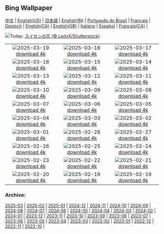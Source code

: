 ## Bing Wallpaper
[中文](README.md) |                     [English(US)](en-US.md) |                     [日本語](ja-JP.md) |                     [English(IN)](en-IN.md) |                     [Português do Brasil](pt-BR.md) |                     [Français](fr-FR.md) |                     [Deutsch](de-DE.md) |                     [English(CA)](en-CA.md) |                     [English(GB)](en-GB.md) |                     [Italiano](it-IT.md) |                     [Español](es-ES.md) |                     [Français(CA)](fr-CA.md) |                    

![](https://www.bing.com/th?id=OHR.SpringDaffodils_JA-JP0516701335_UHD.jpg&w=1000)Today: [スイセンの花 (© LedyX/Shutterstock)](https://www.bing.com/th?id=OHR.SpringDaffodils_JA-JP0516701335_UHD.jpg)

|      |      |      |
| :----: | :----: | :----: |
|![](https://www.bing.com/th?id=OHR.BlackHeron_JA-JP0377876469_UHD.jpg&pid=hp&w=384&h=216&rs=1&c=4)2025-03-19 [download 4k](https://www.bing.com/th?id=OHR.BlackHeron_JA-JP0377876469_UHD.jpg)|![](https://www.bing.com/th?id=OHR.SedonaSpring_JA-JP0072901423_UHD.jpg&pid=hp&w=384&h=216&rs=1&c=4)2025-03-18 [download 4k](https://www.bing.com/th?id=OHR.SedonaSpring_JA-JP0072901423_UHD.jpg)|![](https://www.bing.com/th?id=OHR.BeckettBridge_JA-JP9875156013_UHD.jpg&pid=hp&w=384&h=216&rs=1&c=4)2025-03-17 [download 4k](https://www.bing.com/th?id=OHR.BeckettBridge_JA-JP9875156013_UHD.jpg)|
|![](https://www.bing.com/th?id=OHR.NusaPenida_JA-JP6740183252_UHD.jpg&pid=hp&w=384&h=216&rs=1&c=4)2025-03-16 [download 4k](https://www.bing.com/th?id=OHR.NusaPenida_JA-JP6740183252_UHD.jpg)|![](https://www.bing.com/th?id=OHR.ForumRomanum_JA-JP6466904487_UHD.jpg&pid=hp&w=384&h=216&rs=1&c=4)2025-03-15 [download 4k](https://www.bing.com/th?id=OHR.ForumRomanum_JA-JP6466904487_UHD.jpg)|![](https://www.bing.com/th?id=OHR.BasqueDolmen_JA-JP6281411037_UHD.jpg&pid=hp&w=384&h=216&rs=1&c=4)2025-03-14 [download 4k](https://www.bing.com/th?id=OHR.BasqueDolmen_JA-JP6281411037_UHD.jpg)|
|![](https://www.bing.com/th?id=OHR.HoliColors_JA-JP6070846521_UHD.jpg&pid=hp&w=384&h=216&rs=1&c=4)2025-03-13 [download 4k](https://www.bing.com/th?id=OHR.HoliColors_JA-JP6070846521_UHD.jpg)|![](https://www.bing.com/th?id=OHR.Omizutori2025_JA-JP2990990687_UHD.jpg&pid=hp&w=384&h=216&rs=1&c=4)2025-03-12 [download 4k](https://www.bing.com/th?id=OHR.Omizutori2025_JA-JP2990990687_UHD.jpg)|![](https://www.bing.com/th?id=OHR.TohokuEarthquake2025_JA-JP8965651144_UHD.jpg&pid=hp&w=384&h=216&rs=1&c=4)2025-03-11 [download 4k](https://www.bing.com/th?id=OHR.TohokuEarthquake2025_JA-JP8965651144_UHD.jpg)|
|![](https://www.bing.com/th?id=OHR.PandaSnow_JA-JP3991253092_UHD.jpg&pid=hp&w=384&h=216&rs=1&c=4)2025-03-10 [download 4k](https://www.bing.com/th?id=OHR.PandaSnow_JA-JP3991253092_UHD.jpg)|![](https://www.bing.com/th?id=OHR.ItalyClock_JA-JP3693788365_UHD.jpg&pid=hp&w=384&h=216&rs=1&c=4)2025-03-09 [download 4k](https://www.bing.com/th?id=OHR.ItalyClock_JA-JP3693788365_UHD.jpg)|![](https://www.bing.com/th?id=OHR.FearlessWomen_JA-JP3446140149_UHD.jpg&pid=hp&w=384&h=216&rs=1&c=4)2025-03-08 [download 4k](https://www.bing.com/th?id=OHR.FearlessWomen_JA-JP3446140149_UHD.jpg)|
|![](https://www.bing.com/th?id=OHR.PlumBlossom_JA-JP3242294823_UHD.jpg&pid=hp&w=384&h=216&rs=1&c=4)2025-03-07 [download 4k](https://www.bing.com/th?id=OHR.PlumBlossom_JA-JP3242294823_UHD.jpg)|![](https://www.bing.com/th?id=OHR.NevadaBigHorns_JA-JP0367669044_UHD.jpg&pid=hp&w=384&h=216&rs=1&c=4)2025-03-06 [download 4k](https://www.bing.com/th?id=OHR.NevadaBigHorns_JA-JP0367669044_UHD.jpg)|![](https://www.bing.com/th?id=OHR.SuratThani_JA-JP0039497594_UHD.jpg&pid=hp&w=384&h=216&rs=1&c=4)2025-03-05 [download 4k](https://www.bing.com/th?id=OHR.SuratThani_JA-JP0039497594_UHD.jpg)|
|![](https://www.bing.com/th?id=OHR.MardiGrasJackson_JA-JP2336854900_UHD.jpg&pid=hp&w=384&h=216&rs=1&c=4)2025-03-04 [download 4k](https://www.bing.com/th?id=OHR.MardiGrasJackson_JA-JP2336854900_UHD.jpg)|![](https://www.bing.com/th?id=OHR.Hinamatsuri2025_JA-JP2146557406_UHD.jpg&pid=hp&w=384&h=216&rs=1&c=4)2025-03-03 [download 4k](https://www.bing.com/th?id=OHR.Hinamatsuri2025_JA-JP2146557406_UHD.jpg)|![](https://www.bing.com/th?id=OHR.HornbillPair_JA-JP1960738768_UHD.jpg&pid=hp&w=384&h=216&rs=1&c=4)2025-03-02 [download 4k](https://www.bing.com/th?id=OHR.HornbillPair_JA-JP1960738768_UHD.jpg)|
|![](https://www.bing.com/th?id=OHR.EucalyptusForest_JA-JP1746182669_UHD.jpg&pid=hp&w=384&h=216&rs=1&c=4)2025-03-01 [download 4k](https://www.bing.com/th?id=OHR.EucalyptusForest_JA-JP1746182669_UHD.jpg)|![](https://www.bing.com/th?id=OHR.BhutanMonastery_JA-JP1458270567_UHD.jpg&pid=hp&w=384&h=216&rs=1&c=4)2025-02-28 [download 4k](https://www.bing.com/th?id=OHR.BhutanMonastery_JA-JP1458270567_UHD.jpg)|![](https://www.bing.com/th?id=OHR.PolarCub_JA-JP1257956041_UHD.jpg&pid=hp&w=384&h=216&rs=1&c=4)2025-02-27 [download 4k](https://www.bing.com/th?id=OHR.PolarCub_JA-JP1257956041_UHD.jpg)|
|![](https://www.bing.com/th?id=OHR.ArgyllStalker_JA-JP1121064297_UHD.jpg&pid=hp&w=384&h=216&rs=1&c=4)2025-02-26 [download 4k](https://www.bing.com/th?id=OHR.ArgyllStalker_JA-JP1121064297_UHD.jpg)|![](https://www.bing.com/th?id=OHR.BryceHoodoos_JA-JP0914701137_UHD.jpg&pid=hp&w=384&h=216&rs=1&c=4)2025-02-25 [download 4k](https://www.bing.com/th?id=OHR.BryceHoodoos_JA-JP0914701137_UHD.jpg)|![](https://www.bing.com/th?id=OHR.RibbleheadViaduct_JA-JP0769503543_UHD.jpg&pid=hp&w=384&h=216&rs=1&c=4)2025-02-24 [download 4k](https://www.bing.com/th?id=OHR.RibbleheadViaduct_JA-JP0769503543_UHD.jpg)|
|![](https://www.bing.com/th?id=OHR.MtFujiSunrise_JA-JP0451320828_UHD.jpg&pid=hp&w=384&h=216&rs=1&c=4)2025-02-23 [download 4k](https://www.bing.com/th?id=OHR.MtFujiSunrise_JA-JP0451320828_UHD.jpg)|![](https://www.bing.com/th?id=OHR.StLouisArch_JA-JP0218152600_UHD.jpg&pid=hp&w=384&h=216&rs=1&c=4)2025-02-22 [download 4k](https://www.bing.com/th?id=OHR.StLouisArch_JA-JP0218152600_UHD.jpg)|![](https://www.bing.com/th?id=OHR.ChampakaSarasi_JA-JP0008600806_UHD.jpg&pid=hp&w=384&h=216&rs=1&c=4)2025-02-21 [download 4k](https://www.bing.com/th?id=OHR.ChampakaSarasi_JA-JP0008600806_UHD.jpg)|
|![](https://www.bing.com/th?id=OHR.FestungKonigsteinElbsandsteingebirge_JA-JP4771104579_UHD.jpg&pid=hp&w=384&h=216&rs=1&c=4)2025-02-20 [download 4k](https://www.bing.com/th?id=OHR.FestungKonigsteinElbsandsteingebirge_JA-JP4771104579_UHD.jpg)|![](https://www.bing.com/th?id=OHR.IceHoleOtter_JA-JP4600805047_UHD.jpg&pid=hp&w=384&h=216&rs=1&c=4)2025-02-19 [download 4k](https://www.bing.com/th?id=OHR.IceHoleOtter_JA-JP4600805047_UHD.jpg)|![](https://www.bing.com/th?id=OHR.BlueBelize_JA-JP4446467431_UHD.jpg&pid=hp&w=384&h=216&rs=1&c=4)2025-02-18 [download 4k](https://www.bing.com/th?id=OHR.BlueBelize_JA-JP4446467431_UHD.jpg)|


### Archive:
[2025-03](archive/ja-JP/202503/README.md) | [2025-02](archive/ja-JP/202502/README.md) | [2025-01](archive/ja-JP/202501/README.md) | [2024-12](archive/ja-JP/202412/README.md) | [2024-11](archive/ja-JP/202411/README.md) | [2024-10](archive/ja-JP/202410/README.md) | [2024-09](archive/ja-JP/202409/README.md) | [2024-08](archive/ja-JP/202408/README.md) | [2024-07](archive/ja-JP/202407/README.md) | [2024-06](archive/ja-JP/202406/README.md) | [2024-05](archive/ja-JP/202405/README.md) | [2024-04](archive/ja-JP/202404/README.md) | [2024-03](archive/ja-JP/202403/README.md) | [2024-02](archive/ja-JP/202402/README.md) | [2024-01](archive/ja-JP/202401/README.md) | [2023-12](archive/ja-JP/202312/README.md) | [2023-11](archive/ja-JP/202311/README.md) | [2023-10](archive/ja-JP/202310/README.md) | [2023-09](archive/ja-JP/202309/README.md) | [2023-08](archive/ja-JP/202308/README.md) | [2023-07](archive/ja-JP/202307/README.md) | [2023-06](archive/ja-JP/202306/README.md) | [2023-05](archive/ja-JP/202305/README.md) | [2023-04](archive/ja-JP/202304/README.md) | [2023-03](archive/ja-JP/202303/README.md) | [2023-02](archive/ja-JP/202302/README.md) | [2023-01](archive/ja-JP/202301/README.md) | [2022-12](archive/ja-JP/202212/README.md) | [2022-11](archive/ja-JP/202211/README.md) | [2022-10](archive/ja-JP/202210/README.md) | 